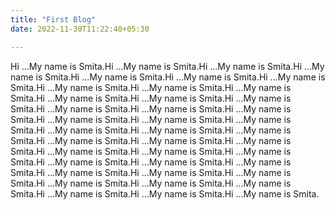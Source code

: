 ```yaml
---
title: "First Blog"
date: 2022-11-30T11:22:40+05:30

---
```


Hi ...My name is Smita.Hi ...My name is Smita.Hi ...My name is Smita.Hi ...My name is Smita.Hi ...My name is Smita.Hi ...My name is Smita.Hi ...My name is Smita.Hi ...My name is Smita.Hi ...My name is Smita.Hi ...My name is Smita.Hi ...My name is Smita.Hi ...My name is Smita.Hi ...My name is Smita.Hi ...My name is Smita.Hi ...My name is Smita.Hi ...My name is Smita.Hi ...My name is Smita.Hi ...My name is Smita.Hi ...My name is Smita.Hi ...My name is Smita.Hi ...My name is Smita.Hi ...My name is Smita.Hi ...My name is Smita.Hi ...My name is Smita.Hi ...My name is Smita.Hi ...My name is Smita.Hi ...My name is Smita.Hi ...My name is Smita.Hi ...My name is Smita.Hi ...My name is Smita.Hi ...My name is Smita.Hi ...My name is Smita.Hi ...My name is Smita.Hi ...My name is Smita.Hi ...My name is Smita.Hi ...My name is Smita.Hi ...My name is Smita.Hi ...My name is Smita.Hi ...My name is Smita.Hi ...My name is Smita.
